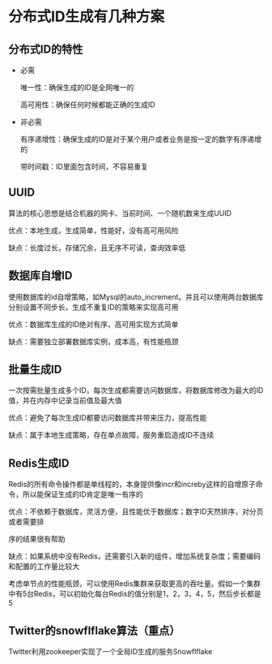 # 分布式ID生成有几种方案

## 分布式ID的特性

- 必需

  唯一性：确保生成的ID是全网唯一的

  高可用性：确保任何时候都能正确的生成ID

- 非必需

  有序递增性：确保生成的ID是对于某个用户或者业务是按一定的数字有序递增的

  带时间戳：ID里面包含时间，不容易重复

## UUID

算法的核心思想是结合机器的网卡、当前时间、一个随机数来生成UUID

优点：本地生成，生成简单，性能好，没有高可用风险

缺点：长度过长，存储冗余，且无序不可读，查询效率低

## 数据库自增ID

使用数据库的id自增策略，如Mysql的auto_increment。并且可以使用两台数据库分别设置不同步长，生成不重复ID的策略来实现高可用

优点：数据库生成的ID绝对有序，高可用实现方式简单

缺点：需要独立部署数据库实例，成本高，有性能瓶颈

## 批量生成ID

一次按需批量生成多个ID，每次生成都需要访问数据库，将数据库修改为最大的ID值，并在内存中记录当前值及最大值

优点：避免了每次生成ID都要访问数据库并带来压力，提高性能

缺点：属于本地生成策略，存在单点故障，服务重启造成ID不连续

## Redis生成ID

Redis的所有命令操作都是单线程的，本身提供像incr和increby这样的自增原子命令，所以能保证生成的ID肯定是唯一有序的

优点：不依赖于数据库，灵活方便，且性能优于数据库；数字ID天然排序，对分页或者需要排

序的结果很有帮助

缺点：如果系统中没有Redis，还需要引入新的组件，增加系统复杂度；需要编码和配置的工作量比较大

考虑单节点的性能瓶颈，可以使用Redis集群来获取更高的吞吐量。假如一个集群中有5台Redis，可以初始化每台Redis的值分别是1，2，3，4，5，然后步长都是5

## Twitter的snowflflake算法（重点）

Twitter利用zookeeper实现了一个全局ID生成的服务Snowflflake